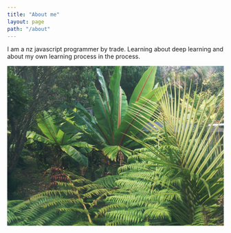 ```yaml
---
title: "About me"
layout: page
path: "/about"
---
```


I am a nz javascript programmer by trade. Learning about deep learning and about my own learning process in the process. 

![muriwai](./lush.jpg)

